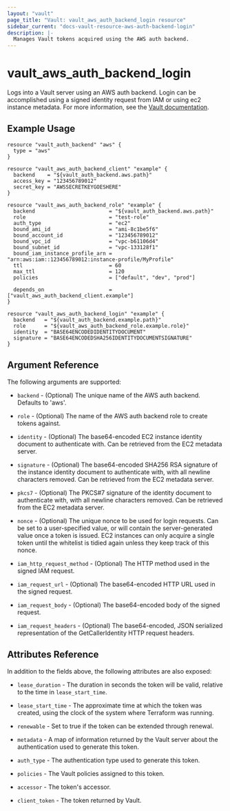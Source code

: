 ```yaml
---
layout: "vault"
page_title: "Vault: vault_aws_auth_backend_login resource"
sidebar_current: "docs-vault-resource-aws-auth-backend-login"
description: |-
  Manages Vault tokens acquired using the AWS auth backend.
---
```


# vault\_aws\_auth\_backend\_login

Logs into a Vault server using an AWS auth backend. Login can be
accomplished using a signed identity request from IAM or using ec2
instance metadata. For more information, see the [Vault
documentation](https://www.vaultproject.io/docs/auth/aws.html).

## Example Usage

```hcl
resource "vault_auth_backend" "aws" {
  type = "aws"
}

resource "vault_aws_auth_backend_client" "example" {
  backend    = "${vault_auth_backend.aws.path}"
  access_key = "123456789012"
  secret_key = "AWSSECRETKEYGOESHERE"
}

resource "vault_aws_auth_backend_role" "example" {
  backend                        = "${vault_auth_backend.aws.path}"
  role                           = "test-role"
  auth_type                      = "ec2"
  bound_ami_id                   = "ami-8c1be5f6"
  bound_account_id               = "123456789012"
  bound_vpc_id                   = "vpc-b61106d4"
  bound_subnet_id                = "vpc-133128f1"
  bound_iam_instance_profile_arn = "arn:aws:iam::123456789012:instance-profile/MyProfile"
  ttl                            = 60
  max_ttl                        = 120
  policies                       = ["default", "dev", "prod"]

  depends_on                     = ["vault_aws_auth_backend_client.example"]
}

resource "vault_aws_auth_backend_login" "example" {
  backend   = "${vault_auth_backend.example.path}"
  role      = "${vault_aws_auth_backend_role.example.role}"
  identity  = "BASE64ENCODEDIDENTITYDOCUMENT"
  signature = "BASE64ENCODEDSHA256IDENTITYDOCUMENTSIGNATURE"
}
```

## Argument Reference

The following arguments are supported:

* `backend` - (Optional) The unique name of the AWS auth backend. Defaults to
  'aws'.

* `role` - (Optional) The name of the AWS auth backend role to create tokens
  against.

* `identity` - (Optional) The base64-encoded EC2 instance identity document to
  authenticate with. Can be retrieved from the EC2 metadata server.

* `signature` - (Optional) The base64-encoded SHA256 RSA signature of the
  instance identity document to authenticate with, with all newline characters
  removed. Can be retrieved from the EC2 metadata server.

* `pkcs7` - (Optional) The PKCS#7 signature of the identity document to
  authenticate with, with all newline characters removed. Can be retrieved from
  the EC2 metadata server.

* `nonce` - (Optional) The unique nonce to be used for login requests. Can be
  set to a user-specified value, or will contain the server-generated value
  once a token is issued. EC2 instances can only acquire a single token until
  the whitelist is tidied again unless they keep track of this nonce.

* `iam_http_request_method` - (Optional) The HTTP method used in the signed IAM
  request.

* `iam_request_url` - (Optional) The base64-encoded HTTP URL used in the signed
  request.

* `iam_request_body` - (Optional) The base64-encoded body of the signed
  request.

* `iam_request_headers` - (Optional) The base64-encoded, JSON serialized
  representation of the GetCallerIdentity HTTP request headers.

## Attributes Reference

In addition to the fields above, the following attributes are also exposed:

* `lease_duration` - The duration in seconds the token will be valid, relative
  to the time in `lease_start_time`.

* `lease_start_time` - The approximate time at which the token was created,
  using the clock of the system where Terraform was running.

* `renewable` - Set to true if the token can be extended through renewal.

* `metadata` - A map of information returned by the Vault server about the
  authentication used to generate this token.

* `auth_type` - The authentication type used to generate this token.

* `policies` - The Vault policies assigned to this token.

* `accessor` - The token's accessor.

* `client_token` - The token returned by Vault.

